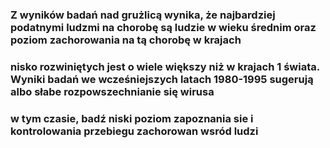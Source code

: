 
### Z wyników badań nad grużlicą wynika, że najbardziej podatnymi ludzmi na chorobę są ludzie w wieku średnim oraz poziom zachorowania na tą chorobę w krajach 
### nisko rozwiniętych jest o wiele większy niż w krajach 1 świata. Wyniki badań we wcześniejszych latach 1980-1995 sugerują albo słabe rozpowszechnianie się wirusa
### w tym czasie, badź niski poziom zapoznania sie i kontrolowania przebiegu zachorowan wsród ludzi